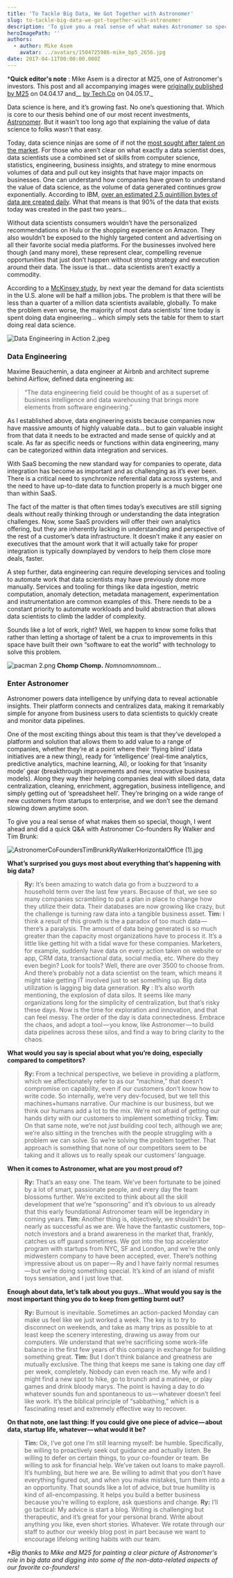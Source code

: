 ```yaml
---
title: 'To Tackle Big Data, We Got Together with Astronomer'
slug: to-tackle-big-data-we-got-together-with-astronomer
description: 'To give you a real sense of what makes Astronomer so special, I went did a quick Q&A with co-founders Ry Walker and Tim Brunk.'
heroImagePath: ''
authors:
  - author: Mike Asem
    avatar: ../avatars/1504725986-mike_bp5_2656.jpg
date: 2017-04-11T00:00:00.000Z
---
```


***Quick editor's note** : Mike Asem is a director at M25, one of Astronomer's investors. This post and all accompanying images were&nbsp;[originally published by M25](https://medium.com/@M25Group/to-tackle-big-data-we-got-together-with-astronomer-53a4315a64a9) on 04.04.17 and__&nbsp;[by Tech.Co](https://tech.co/astronomer-bridge-big-data-gap-2017-04?utm_content=52106448&utm_medium=social&utm_source=twitter) on 04.05.17._

Data science is here, and it’s growing fast. No one’s questioning that. Which is core to our thesis behind one of our most recent investments, [Astronomer](https://www.astronomer.io/). But it wasn’t too long ago that explaining the value of data science to folks wasn’t that easy.

Today, data science ninjas are some of if not the [most sought after talent on the market](https://www.bloomberg.com/news/articles/2015-06-04/help-wanted-black-belts-in-data). For those who aren’t clear on what exactly a data scientist does, data scientists use a combined set of skills from computer science, statistics, engineering, business insights, and strategy to mine enormous volumes of data and pull out key insights that have major impacts on businesses. One can understand how companies have grown to understand the value of data science, as the volume of data generated continues grow exponentially. According to IBM, [over an estimated 2.5 quintillion bytes of data are created daily](https://www-01.ibm.com/software/data/bigdata/what-is-big-data.html). What that means is that 90% of the data that exists today was created in the past two years…

Without data scientists consumers wouldn’t have the personalized recommendations on Hulu or the shopping experience on Amazon. They also wouldn’t be exposed to the highly targeted content and advertising on all their favorite social media platforms. For the businesses involved here though (and many more), these represent clear, compelling revenue opportunities that just don’t happen without strong strategy and execution around their data. The issue is that… data scientists aren’t exactly a commodity.

According to a [McKinsey study](https://www.mckinsey.com/business-functions/digital-mckinsey/our-insights/big-data-the-next-frontier-for-innovation), by next year the demand for data scientists in the U.S. alone will be half a million jobs. The problem is that there will be less than a quarter of a million data scientists available, globally. To make the problem even worse, the majority of most data scientists’ time today is spent doing data engineering… which simply sets the table for them to start doing real data science.

![Data Engineering in Action 2.jpeg](./DataEngineeringinAction2.jpeg)

### **Data Engineering**

Maxime Beauchemin, a data engineer at Airbnb and architect supreme behind Airflow, defined data engineering as:

> “The data engineering field could be thought of as a superset of business intelligence and data warehousing that brings more elements from software engineering.”

As I established above, data engineering exists because companies now have massive amounts of highly valuable data… but to gain valuable insight from that data it needs to be extracted and made sense of quickly and at scale. As far as specific needs or functions within data engineering, many can be categorized within data integration and services.

With SaaS becoming the new standard way for companies to operate, data integration has become as important and as challenging as it’s ever been. There is a critical need to synchronize referential data across systems, and the need to have up-to-date data to function properly is a much bigger one than within SaaS.

The fact of the matter is that often times today’s executives are still signing deals without really thinking through or understanding the data integration challenges. Now, some SaaS providers will offer their own analytics offering, but they are inherently lacking in understanding and perspective of the rest of a customer’s data infrastructure. It doesn’t make it any easier on executives that the amount work that it will actually take for proper integration is typically downplayed by vendors to help them close more deals, faster.

A step further, data engineering can require developing services and tooling to automate work that data scientists may have previously done more manually. Services and tooling for things like data ingestion, metric computation, anomaly detection, metadata management, experimentation and instrumentation are common examples of this. There needs to be a constant priority to automate workloads and build abstraction that allows data scientists to climb the ladder of complexity.

Sounds like a lot of work, right? Well, we happen to know some folks that rather than letting a shortage of talent be a crux to improvements in this space have built their own “software to eat the world” with technology to solve this problem.

![pacman 2.png](./pacman2.png) **Chomp Chomp.** _Nomnomnomnom…_

### **Enter Astronomer**

Astronomer powers data intelligence by unifying data to reveal actionable insights. Their platform connects and centralizes data, making it remarkably simple for anyone from business users to data scientists to quickly create and monitor data pipelines.

One of the most exciting things about this team is that they’ve developed a platform and solution that allows them to add value to a range of companies, whether they’re at a point where their ‘flying blind’ (data initiatives are a new thing), ready for ‘intelligence’ (real-time analytics, predictive analytics, machine learning, AI), or looking for that ‘insanity mode’ gear (breakthrough improvements and new, innovative business models). Along they way their helping companies deal with siloed data, data centralization, cleaning, enrichment, aggregation, business intelligence, and simply getting out of ‘spreadsheet hell’. They’re bringing on a wide range of new customers from startups to enterprise, and we don’t see the demand slowing down anytime soon.

To give you a real sense of what makes them so special, though, I went ahead and did a quick Q&A with Astronomer Co-founders Ry Walker and Tim Brunk:

![AstronomerCoFoundersTimBrunkRyWalkerHorizontalOffice (1).jpg](./AstronomerCoFoundersTimBrunkRyWalkerHorizontalOffice(1).jpg)

**What’s surprised you guys most about everything that’s happening with big data?**

> **Ry:** It’s been amazing to watch data go from a buzzword to a household term over the last few years. Because of that, we see so many companies scrambling to put a plan in place to change how they utilize their data. Their databases are now growing like crazy, but the challenge is turning raw data into a tangible business asset.
> **Tim:** I think a result of this growth is the a paradox of too much data — there’s a paralysis. The amount of data being generated is so much greater than the capacity most organizations have to process it. It’s a little like getting hit with a tidal wave for these companies. Marketers, for example, suddenly have data on every action taken on website or app, CRM data, transactional data, social media, etc. Where do they even begin? Look for tools? Well, there are over 3500 to choose from. And there’s probably not a data scientist on the team, which means it might take getting IT involved just to set something up. Big data utilization is lagging big data generation.
> **Ry** : It’s also worth mentioning, the explosion of data silos. It seems like many organizations long for the simplicity of centralization, but that’s risky these days. Now is the time for exploration and innovation, and that can feel messy. The order of the day is data connectedness. Embrace the chaos, and adopt a tool — you know, like Astronomer — to build data pipelines across these silos, and find a way to bring clarity to the chaos.

**What would you say is special about what you’re doing, especially compared to competitors?**

> **Ry:** From a technical perspective, we believe in providing a platform, which we affectionately refer to as our “machine,” that doesn’t compromise on capability, even if our customers don’t know how to write code. So internally, we’re very dev-focused, but we tell this machines+humans narrative. Our machine is our business, but we think our humans add a lot to the mix. We’re not afraid of getting our hands dirty with our customers to implement something tricky.
>**Tim:** On that same note, we’re not _just_ building cool tech, although we are; we’re also sitting in the trenches with the people struggling with a problem we can solve. So we’re solving the problem together. That approach is something that none of our competitors seem to be taking and it allows us to really speak our customers’ language.

**When it comes to Astronomer, what are you most proud of?**

> **Ry:** That’s an easy one. The team. We’ve been fortunate to be joined by a lot of smart, passionate people, and every day the team blossoms further. We’re excited to think about all the skill development that we’re “sponsoring” and it’s obvious to us already that this early foundational Astronomer team will be legendary in coming years.
> **Tim:** Another thing is, objectively, we shouldn’t be nearly as successful as we are. We have the fantastic customers, top-notch investors and a brand awareness in the market that, frankly, catches us off guard sometimes. We got into the top accelerator program with startups from NYC, SF and London, and we’re the only midwestern company to have been accepted, ever. There’s nothing impressive about us on paper — Ry and I have fairly normal resumes — but we’re doing something special. It’s kind of an island of misfit toys sensation, and I just love that.

**Enough about data, let’s talk about you guys…What would you say is the most important thing you do to keep from getting burnt out?**

> **Ry:** Burnout is inevitable. Sometimes an action-packed Monday can make us feel like we just worked a week. The key is to try to disconnect on weekends, and take as many trips as possible to at least keep the scenery interesting, drawing us away from our computers. We understand that we’re sacrificing some work-life balance in the first few years of this company in exchange for building something great.
> **Tim:** But I don’t think balance and greatness are mutually exclusive. The thing that keeps me sane is taking one day off per week, completely. Nobody can even reach me. My wife and I might find a new spot to hike, go to brunch and a matinee, or play games and drink bloody marys. The point is having a day to do whatever sounds fun and spontaneous to us — whatever doesn’t feel like work. It’s the biblical principle of “sabbathing,” which is a fascinating reset and extremely effective way to recover.

**On that note, one last thing: If you could give one piece of advice — about data, startup life, whatever — what would it be?**

> **Tim:** Ok, I’ve got one I’m still learning myself: be humble. Specifically, be willing to proactively seek out guidance and actually listen. Be willing to defer on certain things, to your co-founder or team. Be willing to ask for financial help. We’ve taken out loans to make payroll. It’s humbling, but here we are. Be willing to admit that you don’t have everything figured out, and when you make mistakes, turn them into a an opportunity. That sounds like a lot of advice, but true humility is kind of all-encompassing. It helps you build a better business because you’re willing to explore, ask questions and change.
> **Ry:** I’ll go tactical: My advice is start a blog. Writing is challenging but therapeutic, and it’s great for your personal brand. Write about anything you like, even short stories. Whatever. We rotate through our staff to author our weekly blog post in part because we want to encourage lifelong writing habits with our team.
> 

_\*Big thanks to Mike and M25 for painting a clear picture of&nbsp;Astronomer's role in big data and digging into some&nbsp;of the non-data-related aspects of our favorite co-founders!_

